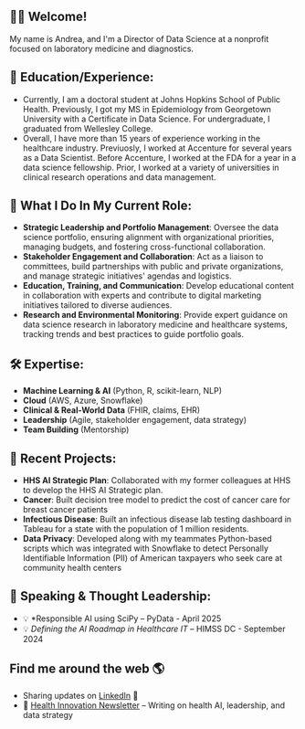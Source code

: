 ## 👋🏽 Welcome!

My name is Andrea, and I'm a Director of Data Science at a nonprofit focused on laboratory medicine and diagnostics. 

## 💼 Education/Experience:
- Currently, I am a doctoral student at Johns Hopkins School of Public Health. Previously, I got my MS in Epidemiology from Georgetown University with a Certificate in Data Science. For undergraduate, I graduated from Wellesley College.
- Overall, I have more than 15 years of experience working in the healthcare industry. Previuosly, I worked at Accenture for several years as a Data Scientist. Before Accenture, I worked at the FDA for a year in a data science fellowship. Prior, I worked at a variety of universities in clinical research operations and data management. 

## 🧪 What I Do In My Current Role:
- **Strategic Leadership and Portfolio Management**: Oversee the data science portfolio, ensuring alignment with organizational priorities, managing budgets, and fostering cross-functional collaboration.
- **Stakeholder Engagement and Collaboration**: Act as a liaison to committees, build partnerships with public and private organizations, and manage strategic initiatives' agendas and logistics.
- **Education, Training, and Communication**: Develop educational content in collaboration with experts and contribute to digital marketing initiatives tailored to diverse audiences.
- **Research and Environmental Monitoring**: Provide expert guidance on data science research in laboratory medicine and healthcare systems, tracking trends and best practices to guide portfolio goals.


## 🛠️ Expertise:
- **Machine Learning & AI** (Python, R, scikit-learn, NLP)
- **Cloud** (AWS, Azure, Snowflake)
- **Clinical & Real-World Data** (FHIR, claims, EHR)
- **Leadership** (Agile, stakeholder engagement, data strategy)
- **Team Building** (Mentorship)

## 🔬 Recent Projects:
- **HHS AI Strategic Plan**: Collaborated with my former colleagues at HHS to develop the HHS AI Strategic plan.
- **Cancer**: Built decision tree model to predict the cost of cancer care for breast cancer patients 
- **Infectious Disease**: Built an infectious disease lab testing dashboard in Tableau for a state with the population of 1 million residents.
- **Data Privacy**: Developed along with my teammates Python-based scripts which was integrated with Snowflake to detect Personally Identifiable Information (PII) of American taxpayers who seek care at community health centers


## 🎤 Speaking & Thought Leadership:
- 💡 *Responsible AI using SciPy – PyData - April 2025
- 💡 *Defining the AI Roadmap in Healthcare IT* – HIMSS DC - September 2024


## Find me around the web 🌎
- Sharing updates on <a href="https://www.linkedin.com/in/andreahobby/">LinkedIn</a> 💼
- 📝 [Health Innovation Newsletter]([https://your-newsletter-link.com](https://healthinnovation.substack.com/)) – Writing on health AI, leadership, and data strategy




